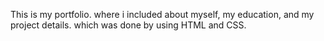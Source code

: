 This is my portfolio. where i included about myself, my education, and my project details.
which was done by using HTML and CSS.

